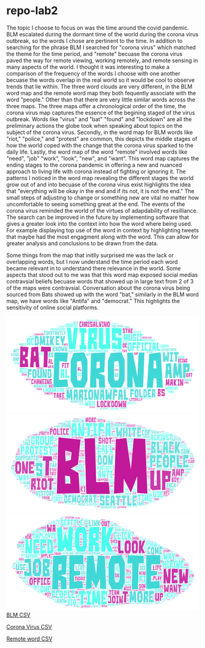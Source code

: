 # repo-lab2
The topic I choose to focus on was the time around the covid pandemic. BLM escalated during the dormant time of the world during the corona virus outbreak, so the words I chose are pertinent to the time. In addition to searching for the phrase BLM I searched for "corona virus" which matched the theme for the time period, and "remote" becuase the corona virus paved the way for remote viewing, working remotely, and remote sensing in many aspects of the world. I thought it was interesting to make a comparison of the frequency of the words I choose with one another becuase the words overlap in the real world so it would be cool to observe trends that lie within. The three word clouds are very different, in the BLM word map and the remote word map they both fequently associate with the word "people." Other than that there are very little similar words across the three maps. The three maps offer a chronological order of the time, the corona virus map captures the essence of the begining staged of the virus outbreak. Words like "virus" and "bat" "found" and "lockdown" are all the preliminary actions the globe took when speaking about topics on the subject of the corona virus. Secondly, in the word map for BLM words like "riot,"  "police," and "protest" are common, this depicts the middle stages of how the world coped with the change that the corona virus sparked to the daily life. Lastly, the word map of the word "remote" involved words like "need", "job" "work", "look", "new", and "want". This word map captures the ending stages to the corona pandemic in offering a new and nuanced approach to living life with corona instead of fighting or ignoring it. The patterns I noticed in the word map revealing the different stages the world grow out of and into becuase of the corona virus exist highlights the idea that "everything will be okay in the end and if its not, it is not the end." The small steps of adjusting to change or something new are vital no matter how uncomfortable to seeing something great at the end. The events of the corona virus reminded the world of the virtues of adapdability of resilliance. The search can be improved in the future by implementing software that gives a greater look into the context into how the word where being used. For example displaying top use of the word in context by highlighting tweets that maybe had the most engagment along with the word. This can allow for greater analysis and conclusions to be drawn from the data.

Some things from the map that initlly surprised me was the lack or overlapping words, but I now understand the time period each word became relevant in to understand there relevance in the world. Some aspects that stood out to me was that this word map exposed social medias contravsial beliefs becuase words that showed up in large text from 2 of 3 of the maps were contravsial. Conversation about the corona virus being sourced from Bats showed up with the word "bat," similarly in the BLM word map, we have words like "Antifa" and "democrat." This highlights the sensitivity of online social platforms.


![](img/WordArt(corona_virus).png)
![](img/WordArt(BLM).png)
![](img/WordArt(remote).png)
[BLM CSV](assets/twsearch-result-blm.csv)

[Corona Virus CSV](assets/twsearch-result-corona.csv)

[Remote word CSV](assets/twsearch-result-remote.csv)